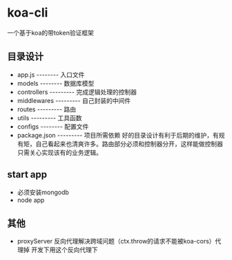 # koa-cli
一个基于koa的带token验证框架


## 目录设计
* app.js -------- 入口文件
* models -------- 数据库模型
* controllers --------- 完成逻辑处理的控制器
* middlewares --------- 自己封装的中间件
* routes --------- 路由
* utils --------- 工具函数
* configs -------- 配置文件
* package.json --------- 项目所需依赖
好的目录设计有利于后期的维护，有规有矩，自己看起来也清爽许多。路由部分必须和控制器分开，这样能做控制器只需关心实现该有的业务逻辑。

## start app
* 必须安装mongodb
* node app

## 其他
* proxyServer 反向代理解决跨域问题（ctx.throw的请求不能被koa-cors）代理掉 开发下用这个反向代理下




